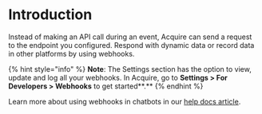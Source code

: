 # Introduction

Instead of making an API call during an event, Acquire can send a request to the endpoint you configured. Respond with dynamic data or record data in other platforms by using webhooks. 

{% hint style="info" %}
 **Note**: The Settings section has the option to view, update and log all your webhooks. In Acquire, go to **Settings &gt; For Developers &gt; Webhooks** to get started**.**
{% endhint %}

Learn more about using webhooks in chatbots in our [help docs article](https://help.acquire.io/for-developers/webhooks-for-chatbots). 

